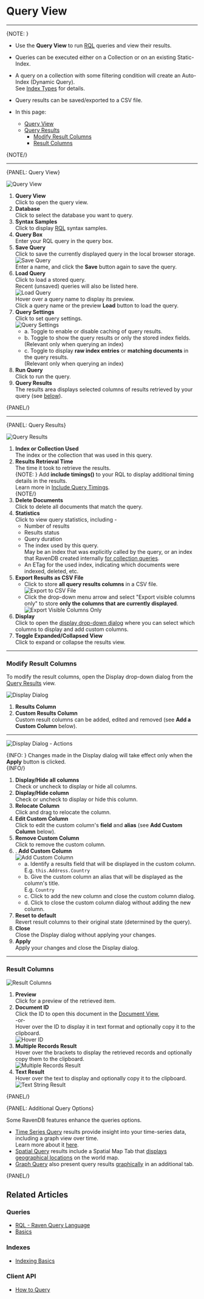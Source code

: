 ﻿# Query View
---

{NOTE: }

* Use the **Query View** to run [RQL](../../../indexes/querying/what-is-rql) queries and view their results.  
* Queries can be executed either on a Collection or on an existing Static-Index.  
* A query on a collection with some filtering condition will create an Auto-Index (Dynamic Query).  
  See [Index Types](../../../studio/database/indexes/indexes-overview#index-types) for details.  
* Query results can be saved/exported to a CSV file.  

* In this page:  
  * [Query View](../../../studio/database/queries/query-view#query-view)  
  * [Query Results](../../../studio/database/queries/query-view#query-results)  
      * [Modify Result Columns](../../../studio/database/queries/query-view#modify-result-columns)  
      * [Result Columns](../../../studio/database/queries/query-view#result-columns)  

{NOTE/}

---

{PANEL: Query View}

![Query View](images/query-view.png "Query View")

1. **Query View**  
   Click to open the query view.  
2. **Database**  
   Click to select the database you want to query.  
3. **Syntax Samples**  
   Click to display [RQL](../../../indexes/querying/basics) syntax samples.  
4. **Query Box**  
   Enter your RQL query in the query box.  
5. **Save Query**  
   Click to save the currently displayed query in the local browser storage.  
   ![Save Query](images/query-view-save-query.png "Save Query")  
   Enter a name, and click the **Save** button again to save the query.  
6. **Load Query**  
   Click to load a stored query.  
   Recent (unsaved) queries will also be listed here.  
   ![Load Query](images/query-view-load-query.png "Load Query")  
   Hover over a query name to display its preview.  
   Click a query name or the preview **Load** button to load the query.  
7. **Query Settings**  
   Click to set query settings.  
   ![Query Settings](images/query-view-settings.png "Query Settings")  
     * a. Toggle to enable or disable caching of query results.  
     * b. Toggle to show the query results or only the stored index fields.  
       (Relevant only when querying an index)  
     * c. Toggle to display **raw index entries** or **matching documents** in the query results.  
       (Relevant only when querying an index)  
8. **Run Query**  
   Click to run the query.  
9. **Query Results**  
   The results area displays selected columns of results retrieved by your query (see [below](../../../studio/database/queries/query-view#query-results)).  

{PANEL/}

---

{PANEL: Query Results}

![Query Results](images/query-view-query-results.png "Query Results")

1. **Index or Collection Used**  
   The index or the collection that was used in this query.  
2. **Results Retrieval Time**  
   The time it took to retrieve the results.  
   {NOTE: }
   Add **include timings()** to your RQL to display additional timing details in the results.  
   Learn more in [Include Query Timings](../../../client-api/session/querying/debugging/query-timings).  
   {NOTE/}
3. **Delete Documents**  
   Click to delete all documents that match the query.  
4. **Statistics**  
   Click to view query statistics, including -  
    * Number of results  
    * Results status  
    * Query duration  
    * The index used by this query.  
      May be an index that was explicitly called by the query, 
      or an index that RavenDB created internally [for collection queries](../../../client-api/faq/what-is-a-collection#collection-usages).  
    * An ETag for the used index, indicating which documents were indexed, deleted, etc.  
5. **Export Results as CSV File**  
    * Click to store **all query results columns** in a CSV file.  
      ![Export to CSV File](images/query-view-export-to-csv-file.png "Export to CSV File")
    * Click the drop-down menu arrow and select "Export visible columns only" 
      to store **only the columns that are currently displayed**.  
      ![Export Visible Columns Only](images/query-view-export-visible-columns-only.png "Export Visible Columns Only")
6. **Display**  
   Click to open the [display drop-down dialog](../../../studio/database/queries/query-view#modify-result-columns) 
   where you can select which columns to display and add custom columns.  
7. **Toggle Expanded/Collapsed View**  
   Click to expand or collapse the results view.  

---

### Modify Result Columns

To modify the result columns, open the Display drop-down dialog from the [Query Results](../../../studio/database/queries/query-view#query-results) view.  

![Display Dialog](images/query-view-display-dialog.png "Display Dialog")

1. **Results Column**  
2. **Custom Results Column**  
   Custom result columns can be added, edited and removed (see **Add a Custom Column** below).  

---

![Display Dialog - Actions](images/query-view-display-dialog-actions.png "Display Dialog - Actions")

{INFO: }
Changes made in the Display dialog will take effect only when the **Apply** button is clicked.  
{INFO/}

1. **Display/Hide all columns**  
   Check or uncheck to display or hide all columns.  
2. **Display/Hide column**  
   Check or uncheck to display or hide this column.  
3. **Relocate Column**  
   Click and drag to relocate the column.  
4. **Edit Custom Column**  
   Click to edit the custom column's **field** and **alias** (see **Add Custom Column** below).  
5. **Remove Custom Column**  
   Click to remove the custom column.  
6. . **Add Custom Column**  
   ![Add Custom Column](images/query-view-add-custom-column.png "Add Custom Column")  
    * a. Identify a results field that will be displayed in the custom column.  
      E.g. `this.Address.Country`  
    * b. Give the custom column an alias that will be displayed as the column's title.  
      E.g. `Country`  
    * c. Click to add the new column and close the custom column dialog.  
    * d. Click to close the custom column dialog without adding the new column.  
7. **Reset to default**  
   Revert result columns to their original state (determined by the query).  
8. **Close**  
   Close the Display dialog without applying your changes.  
9. **Apply**  
   Apply your changes and close the Display dialog.  

---

### Result Columns

![Result Columns](images/query-view-result-columns.png "Result Columns")

1. **Preview**  
   Click for a preview of the retrieved item.  
2. **Document ID**  
   Click the ID to open this document in the [Document View](../../../studio/database/documents/document-view),  
   -or-  
   Hover over the ID to display it in text format and optionally copy it to the clipboard.  
    ![Hover ID](images/query-view-ID-column.png "Hover ID")  
3. **Multiple Records Result**  
   Hover over the brackets to display the retrieved records and optionally copy them to the clipboard.  
    ![Multiple Records Result](images/query-view-multiple-records-result.png "Multiple Records Result")  
4. **Text Result**  
   Hover over the text to display and optionally copy it to the clipboard.  
    ![Text String Result](images/query-view-text-string-result.png "Text String Result")  

{PANEL/}

{PANEL: Additional Query Options}

Some RavenDB features enhance the queries options.  

* [Time Series Query](../../../document-extensions/timeseries/overview) results provide insight 
  into your time-series data, including a graph view over time.  
  Learn more about it [here](../../../studio/database/document-extensions/time-series#querying-time-series).  
* [Spatial Query](../../../studio/database/queries/spatial-queries-map-view) results include 
  a Spatial Map Tab that [displays geographical locations](../../../studio/database/queries/spatial-queries-map-view#spatial-map-view) 
  on the world map.  
* [Graph Query](../../../indexes/querying/graph/graph-queries-overview) also present query results 
  [graphically](../../../indexes/querying/graph/graph-queries-overview#creating-graph-queries) in an additional tab.  

{PANEL/}

## Related Articles

### Queries
- [RQL - Raven Query Language](../../../indexes/querying/what-is-rql)  
- [Basics](../../../indexes/querying/basics)  

### Indexes
- [Indexing Basics](../../../indexes/indexing-basics)  

### Client API
- [How to Query](../../../client-api/session/querying/how-to-query)  
